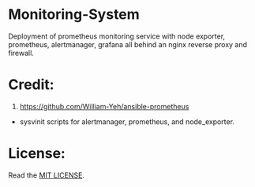# Monitoring-System
Deployment of prometheus monitoring service with node exporter, prometheus, alertmanager, grafana all behind an nginx reverse proxy and firewall.

# Credit: 
1. https://github.com/William-Yeh/ansible-prometheus
  - sysvinit scripts for alertmanager, prometheus, and node_exporter.

# License:
Read the [MIT LICENSE](LICENSE).
